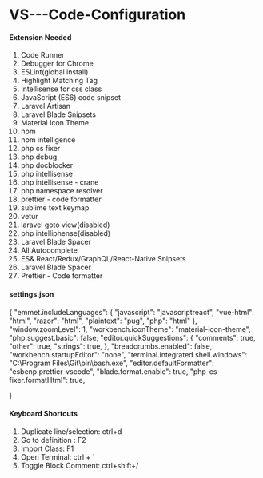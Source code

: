 # VS---Code-Configuration

####  Extension Needed  ####
1. Code Runner
2. Debugger for Chrome
3. ESLint(global install)
4. Highlight Matching Tag
5. Intellisense for css class
6. JavaScript (ES6) code snipset
7. Laravel Artisan
8. Laravel Blade Snipsets
9. Material Icon Theme
10. npm
12. npm intelligence
13. php cs fixer
14. php debug
15. php docblocker
16. php intellisense
17. php intellisense - crane
18. php namespace resolver
19. prettier - code formatter
20. sublime text keymap
21. vetur
22. laravel goto view(disabled)
23. php intelliphense(disabled)
24. Laravel Blade Spacer
25. All Autocomplete
26. ES& React/Redux/GraphQL/React-Native Snipsets
27. Laravel Blade Spacer
28. Prettier - Code formatter

#### settings.json ####
{
    "emmet.includeLanguages": {
        "javascript": "javascriptreact",
        "vue-html": "html",
        "razor": "html",
        "plaintext": "pug",
        "php": "html"
    },
    "window.zoomLevel": 1,
    "workbench.iconTheme": "material-icon-theme",
    "php.suggest.basic": false,
    "editor.quickSuggestions": {
        "comments": true,
        "other": true,
        "strings": true,
    },
    "breadcrumbs.enabled": false,
    "workbench.startupEditor": "none",
    "terminal.integrated.shell.windows": "C:\\Program Files\\Git\\bin\\bash.exe",
    "editor.defaultFormatter": "esbenp.prettier-vscode",
    "blade.format.enable": true,
    "php-cs-fixer.formatHtml": true,

}


#### Keyboard Shortcuts ####

1. Duplicate line/selection: ctrl+d
2. Go to definition : F2
3. Import Class: F1
4. Open Terminal: ctrl + `
5. Toggle Block Comment: ctrl+shift+/
